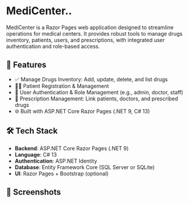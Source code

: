 # MediCenter..

MediCenter is a Razor Pages web application designed to streamline operations for medical centers. It provides robust tools to manage drugs inventory, patients, users, and prescriptions, with integrated user authentication and role-based access.

## 🚀 Features

- ✅ Manage Drugs Inventory: Add, update, delete, and list drugs
- 👨‍⚕️ Patient Registration & Management
- 🔐 User Authentication & Role Management (e.g., admin, doctor, staff)
- 💊 Prescription Management: Link patients, doctors, and prescribed drugs
- 🌐 Built with ASP.NET Core Razor Pages (.NET 9, C# 13)

## 🛠️ Tech Stack

- **Backend**: ASP.NET Core Razor Pages (.NET 9)
- **Language**: C# 13
- **Authentication**: ASP.NET Identity
- **Database**: Entity Framework Core (SQL Server or SQLite)
- **UI**: Razor Pages + Bootstrap (optional)

## 📸 Screenshots
